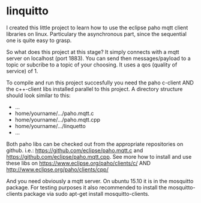 # linquitto
I created this little project to learn how to use the eclipse paho mqtt client libraries on linux. Particulary the asynchronous part, since the sequential one is quite easy to grasp.

So what does this project at this stage?
It simply connects with a mqtt server on localhost (port 1883). You can send then messages/payload to a topic or subcribe to a topic of your choosing. It uses a qos (quality of service) of 1.

To compile and run this project succesfully you need the paho c-client AND the c++-client libs installed parallel to this project.
A directory structure should look similar to this:
- ...
- home/yourname/.../paho.mqtt.c
- home/yourname/.../paho.mqtt.cpp
- home/yourname/.../linquetto
- ...

Both paho libs can be checked out from the appropriate repositories on github.
i.e.: https://github.com/eclipse/paho.mqtt.c and https://github.com/eclipse/paho.mqtt.cpp.
See more how to install and use these libs on https://www.eclipse.org/paho/clients/c/ AND http://www.eclipse.org/paho/clients/cpp/

And you need obviously a mqtt server. On ubuntu 15.10 it is in the mosquitto package. For testing purposes it also recommended to install the mosquitto-clients package via sudo apt-get install mosquitto-clients.
